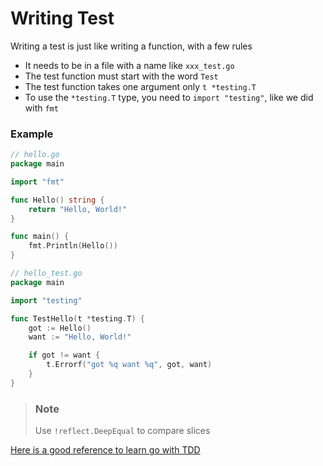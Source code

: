 # Writing Test
Writing a test is just like writing a function, with a few rules

+ It needs to be in a file with a name like `xxx_test.go`
+ The test function must start with the word `Test`
+ The test function takes one argument only `t *testing.T`
+ To use the `*testing.T` type, you need to `import "testing"`, like we did with `fmt`

### Example

```go
// hello.go
package main

import "fmt"

func Hello() string {
	return "Hello, World!"
}

func main() {
	fmt.Println(Hello())
}

```

```go
// hello_test.go
package main

import "testing"

func TestHello(t *testing.T) {
	got := Hello()
	want := "Hello, World!"

	if got != want {
		t.Errorf("got %q want %q", got, want)
	}
}

```

> ### Note
> Use `!reflect.DeepEqual` to compare slices

[Here is a good reference to learn go with TDD](https://quii.gitbook.io/learn-go-with-tests/)
